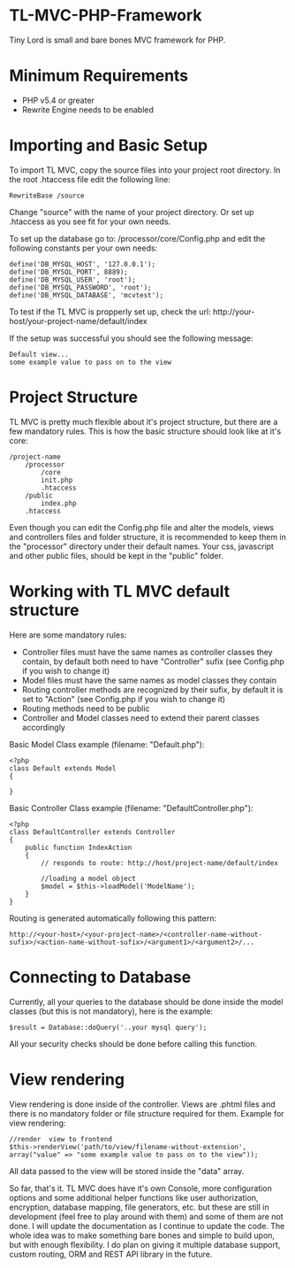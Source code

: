 # TL-MVC-PHP-Framework
Tiny Lord is small and bare bones MVC framework for PHP.

# Minimum Requirements
- PHP v5.4 or greater
- Rewrite Engine needs to be enabled

# Importing and Basic Setup
To import TL MVC, copy the source files into your project root directory. In the root .htaccess file edit the following line:
```
RewriteBase /source
```
Change "source" with the name of your project directory. Or set up .htaccess as you see fit for your own needs.

To set up the database go to: /processor/core/Config.php and edit the following constants per your own needs:
```
define('DB_MYSQL_HOST', '127.0.0.1');
define('DB_MYSQL_PORT', 8889);
define('DB_MYSQL_USER', 'root');
define('DB_MYSQL_PASSWORD', 'root');
define('DB_MYSQL_DATABASE', 'mcvtest');
```
To test if the TL MVC is propperly set up, check the url: http://your-host/your-project-name/default/index

If the setup was successful you should see the following message:
```
Default view... 
some example value to pass on to the view
```

# Project Structure
TL MVC is pretty much flexible about it's project structure, but there are a few mandatory rules. This is how the basic structure should look like at it's core:
```
/project-name
    /processor
        /core
        init.php
        .htaccess
    /public
        index.php
    .htaccess  
```
Even though you can edit the Config.php file and alter the models, views and controllers files and folder structure, it is recommended to keep them in the "processor" directory under their default names. Your css, javascript and other public files, should be kept in the "public" folder.

# Working with TL MVC default structure

Here are some mandatory rules:
- Controller files must have the same names as controller classes they contain, by default both need to have "Controller" sufix (see Config.php if you wish to change it)
- Model files must have the same names as model classes they contain
- Routing controller methods are recognized by their sufix, by default it is set to "Action" (see Config.php if you wish to change it)
- Routing methods need to be public
- Controller and Model classes need to extend their parent classes accordingly

Basic Model Class example (filename: "Default.php"):
```
<?php
class Default extends Model
{

}
```

Basic Controller Class example (filename: "DefaultController.php"):
```
<?php
class DefaultController extends Controller
{
    public function IndexAction
    {
        // responds to route: http://host/project-name/default/index
        
        //loading a model object
        $model = $this->loadModel('ModelName');
    }
}
```
Routing is generated automatically following this pattern:
```
http://<your-host>/<your-project-name>/<controller-name-without-sufix>/<action-name-without-sufix>/<argument1>/<argument2>/...
```

# Connecting to Database
Currently, all your queries to the database should be done inside the model classes (but this is not mandatory), here is the example:
```
$result = Database::doQuery('..your mysql query');
```
All your security checks should be done before calling this function.

# View rendering
View rendering is done inside of the controller. Views are .phtml files and there is no mandatory folder or file structure required for them. Example for view rendering:
```
//render  view to frontend
$this->renderView('path/to/view/filename-without-extension', array("value" => "some example value to pass on to the view"));
```
All data passed to the view will be stored inside the "data" array.


So far, that's it. TL MVC does have it's own Console, more configuration options and some additional helper functions like user authorization, encryption, database mapping, file generators, etc. but these are still in development (feel free to play around with them) and some of them are not done. I will update the documentation as I continue to update the code. The whole idea was to make something bare bones and simple to build upon, but with enough flexibility. I do plan on giving it multiple database support, custom routing, ORM and REST API library in the future. 
